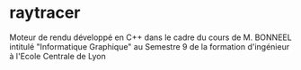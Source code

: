 # raytracer
Moteur de rendu développé en C++ dans le cadre du cours de M. BONNEEL intitulé "Informatique Graphique" au Semestre 9 de la formation d'ingénieur à l'Ecole Centrale de Lyon
